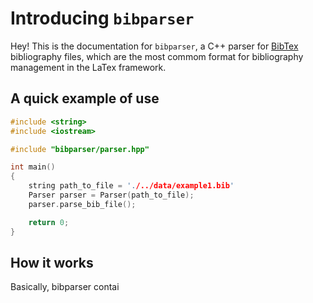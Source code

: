 # Introducing `bibparser`

Hey! This is the documentation for `bibparser`, a C++ parser for [BibTex](https://www.bibtex.org/) bibliography files, which are the most commom format for bibliography management in the LaTex framework.

## A quick example of use

```cpp
#include <string>
#include <iostream>

#include "bibparser/parser.hpp"

int main()
{
    string path_to_file = './../data/example1.bib'
    Parser parser = Parser(path_to_file);
    parser.parse_bib_file();

    return 0;
}
```

## How it works

Basically, bibparser contai


